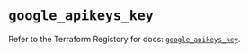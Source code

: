 # `google_apikeys_key`

Refer to the Terraform Registory for docs: [`google_apikeys_key`](https://registry.terraform.io/providers/hashicorp/google/4.71.0/docs/resources/apikeys_key).
